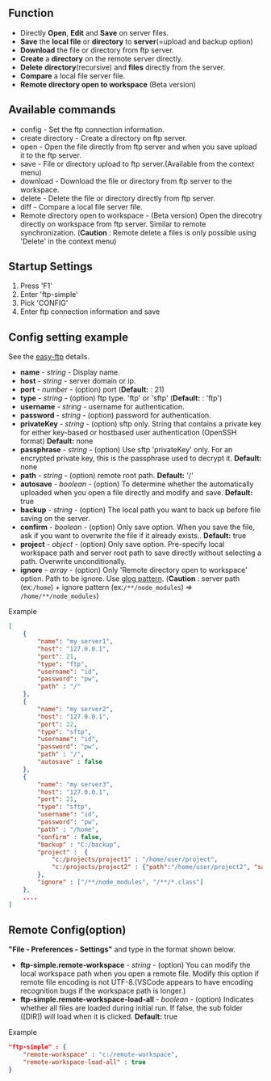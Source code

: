 ## Function

- Directly **Open**, **Edit** and **Save** on server files.
- **Save** the **local file** or **directory** to **server**(=upload and backup option)
- **Download** the file or directory from ftp server.
- **Create** a **directory** on the remote server directly.
- **Delete** **directory**(recursive) and **files** directly from the server.
- **Compare** a local file server file.
- **Remote directory open to workspace** (Beta version)

## Available commands
* config - Set the ftp connection information.
* create directory - Create a directory on ftp server.
* open - Open the file directly from ftp server and when you save upload it to the ftp server.
* save - File or directory upload to ftp server.(Available from the context menu)
* download - Download the file or directory from ftp server to the workspace.
* delete - Delete the file or directory directly from ftp server.
* diff - Compare a local file server file.
* Remote directory open to workspace - (Beta version) Open the direcotry directly on workspace from ftp server. Similar to remote synchronization.
(**Caution** : Remote delete a files is only possible using 'Delete' in the context menu)
	
                                     
																		 
 
## Startup Settings
1. Press 'F1'  
2. Enter 'ftp-simple' 
3. Pick 'CONFIG' 
4. Enter ftp connection information and save

## Config setting example
See the [easy-ftp](https://www.npmjs.com/package/easy-ftp) details.

* **name** - _string_	- Display name.
* **host** - _string_	- server domain or ip.
* **port** - _number_	- (option) port (**Default:** : 21)
* **type** - _string_	- (option) ftp type. 'ftp' or 'sftp' (**Default:** : 'ftp')
* **username** - _string_	- username for authentication.
* **password** - _string_	- (option) password for authentication.
* **privateKey** - _string_	- (option) sftp only. String that contains a private key for either key-based or hostbased user authentication (OpenSSH format) **Default:** none
* **passphrase** - _string_	- (option) Use sftp 'privateKey' only. For an encrypted private key, this is the passphrase used to decrypt it. **Default:** none
* **path** - _string_	- (option) remote root path. **Default:** '/'
* **autosave** - _boolean_	- (option) To determine whether the automatically uploaded when you open a file directly and modify and save. **Default:** true
* **backup** - _string_	- (option) The local path you want to back up before file saving on the server.
* **confirm** - _boolean_	- (option) Only save option. When you save the file, ask if you want to overwrite the file if it already exists.. **Default:** true
* **project** - _object_	- (option) Only save option. Pre-specify local workspace path and server root path to save directly without selecting a path. Overwrite unconditionally.
* **ignore** - _array_	- (option) Only 'Remote directory open to workspace' option. Path to be ignore. Use [glog pattern](https://en.wikipedia.org/wiki/Glob_(programming)). (**Caution** : server path (ex:`/home`) + ignore pattern (ex:`/**/node_modules`) => `/home/**/node_modules`)



Example
```json
[
	{
		"name": "my server1",
		"host": "127.0.0.1",
		"port": 21,
		"type": "ftp",
		"username": "id",
		"password": "pw",
		"path" : "/"
	},
	{
		"name": "my server2",
		"host": "127.0.0.1",
		"port": 22,
		"type": "sftp",
		"username": "id",
		"password": "pw",
		"path" : "/",
		"autosave" : false
	},
	{
		"name": "my server3",
		"host": "127.0.0.1",
		"port": 21,
		"type": "sftp",
		"username": "id",
		"password": "pw",
		"path" : "/home",
		"confirm" : false,
		"backup" : "C:/backup",
		"project" :  {
			"c:/projects/project1" : "/home/user/project",
			"c:/projects/project2" : {"path":"/home/user/project2", "save":true}  //When the "save" value is "true", save immediately without confirm
		},
		"ignore" : ["/**/node_modules", "/**/*.class"]
	},
	....
]
```


## Remote Config(option)
**"File - Preferences - Settings"** and type in the format shown below.
* **ftp-simple.remote-workspace** - _string_ - (option) You can modify the local workspace path when you open a remote file. Modify this option if remote file encoding is not UTF-8.(VSCode appears to have encoding recognition bugs if the workspace path is longer.)
* **ftp-simple.remote-workspace-load-all** - _boolean_ - (option) Indicates whether all files are loaded during initial run. If false, the sub folder ([DIR]) will load when it is clicked. **Default:** true

Example
```json
"ftp-simple" : {
	"remote-workspace" : "c:/remote-workspace",
	"remote-workspace-load-all" : true
}
```
